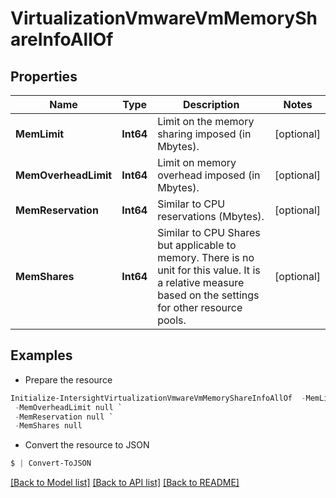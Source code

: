 # VirtualizationVmwareVmMemoryShareInfoAllOf
## Properties

Name | Type | Description | Notes
------------ | ------------- | ------------- | -------------
**MemLimit** | **Int64** | Limit on the memory sharing imposed (in Mbytes). | [optional] 
**MemOverheadLimit** | **Int64** | Limit on memory overhead imposed (in Mbytes). | [optional] 
**MemReservation** | **Int64** | Similar to CPU reservations (Mbytes). | [optional] 
**MemShares** | **Int64** | Similar to CPU Shares but applicable to memory. There is no unit for this value. It is a relative measure based on the settings for other resource pools. | [optional] 

## Examples

- Prepare the resource
```powershell
Initialize-IntersightVirtualizationVmwareVmMemoryShareInfoAllOf  -MemLimit null `
 -MemOverheadLimit null `
 -MemReservation null `
 -MemShares null
```

- Convert the resource to JSON
```powershell
$ | Convert-ToJSON
```

[[Back to Model list]](../README.md#documentation-for-models) [[Back to API list]](../README.md#documentation-for-api-endpoints) [[Back to README]](../README.md)


